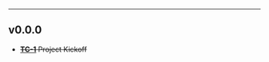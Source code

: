 ___
## v0.0.0
* ~~[**TC-1**](https://daniel-hengyu-xiang.atlassian.net/browse/TC-1) Project Kickoff~~